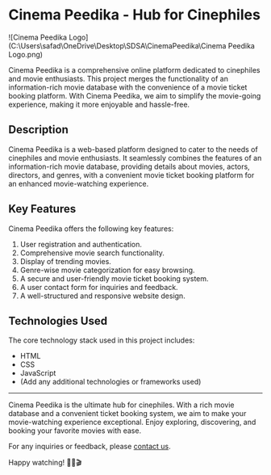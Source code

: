 # Cinema Peedika - Hub for Cinephiles

![Cinema Peedika Logo](C:\Users\safad\OneDrive\Desktop\SDSA\CinemaPeedika\Cinema Peedika Logo.png)

Cinema Peedika is a comprehensive online platform dedicated to cinephiles and movie enthusiasts. This project merges the functionality of an information-rich movie database with the convenience of a movie ticket booking platform. With Cinema Peedika, we aim to simplify the movie-going experience, making it more enjoyable and hassle-free.

## Description

Cinema Peedika is a web-based platform designed to cater to the needs of cinephiles and movie enthusiasts. It seamlessly combines the features of an information-rich movie database, providing details about movies, actors, directors, and genres, with a convenient movie ticket booking platform for an enhanced movie-watching experience.

## Key Features

Cinema Peedika offers the following key features:

1. User registration and authentication.
2. Comprehensive movie search functionality.
3. Display of trending movies.
4. Genre-wise movie categorization for easy browsing.
5. A secure and user-friendly movie ticket booking system.
6. A user contact form for inquiries and feedback.
7. A well-structured and responsive website design.

## Technologies Used

The core technology stack used in this project includes:

- HTML
- CSS
- JavaScript
- (Add any additional technologies or frameworks used)

---

Cinema Peedika is the ultimate hub for cinephiles. With a rich movie database and a convenient ticket booking system, we aim to make your movie-watching experience exceptional. Enjoy exploring, discovering, and booking your favorite movies with ease.

For any inquiries or feedback, please [contact us](link-to-contact-page).

Happy watching! 🍿🎥🎬
